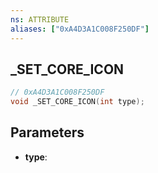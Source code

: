 ```yaml
---
ns: ATTRIBUTE
aliases: ["0xA4D3A1C008F250DF"]
---
```

## _SET_CORE_ICON

```c
// 0xA4D3A1C008F250DF
void _SET_CORE_ICON(int type);
```

## Parameters
* **type**:
